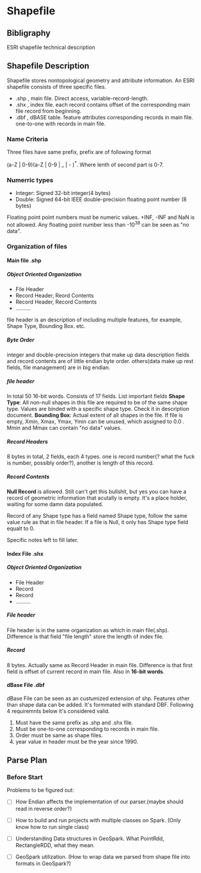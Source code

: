 # Shapefile

## Bibligraphy
ESRI shapefile technical description


## Shapefile Description
Shapefile stores nontopological geometry and attribute information. An ESRI shapefile consists of three specific files.
- .shp , main file. Direct access, variable-record-length.
- .shx , index file. each record contains offset of the corresponding main file record from beginning.
- .dbf , dBASE table. feature attributes corresponding records in main file. one-to-one with records in main file.

### Name Criteria
Three files have same prefix, prefix are of following format

(a-Z | 0-9)(a-Z | 0-9 | _ | - )<sup>*</sup>.	Where lenth of second part is 0-7.

### Numerric types
- Integer: Signed 32-bit integer(4 bytes)
- Double: Signed 64-bit IEEE double-precision floating point number (8 bytes)

Floating point point numbers must be numeric values. +INF, -INF and NaN is not allowed. Any floating point number less than -10<sup>38</sup> can be seen as "no data".

### Organization of files

#### Main file .shp

##### Object Oriented Organization
- File Header
- Record Header, Reord Contents
- Record Header, Record Contents
- ..........

file header is an description of including multiple features, for example, Shape Type, Bounding Box. etc.

##### Byte Order
integer and double-precision integers that make up data description fields and record contents are of little endian byte order. others(data make up rest fields, file management) are in big endian.

##### file header
In total 50 16-bit words. Consists of 17 fields. List important fields
**Shape Type**: All non-null shapes in this file are required to be of the same shape type. Values are binded with a specific shape type. Check it in description document.
**Bounding Box**: Actual extent of all shapes in the file. If file is empty, Xmin, Xmax, Ymax, Ymin can be unused, which assigned to 0.0 . Mmin and Mmax can contain "no data" values.

##### Record Headers
8 bytes in total, 2 fields, each 4 types. one is record number(? what the fuck is number, possibly order?), another is length of this record. 

##### Record Contents
**Null Record** is allowed. Still can't get this bullshit, but yes you can have a record of geometric information that acutally is empty. It's a place holder, waiting for some damn data populated.

Record of any Shape type has a field named Shape type, follow the same value rule as that in file header. If a file is Null, it only has Shape type field equalt to 0.

Specific notes left to fill later.

#### Index File .shx

##### Object Oriented Organization
- File Header
- Record
- Record
- ..........

##### File header
File header is in the same organization as which in main file(.shp). Difference is that field "file length" store the length of index file.

##### Record
8 bytes. Actually same as Record Header in main file. Difference is that first field is offset of current record in main file. Also in **16-bit words**.

#### dBase File .dbf
dBase File can be seen as an custumized extension of shp. Features other than shape data can be added. It's formmated with standard DBF. Following 4 requiremnts below it's considered valid.
1. Must have the same prefix as .shp and .shx file.
2. Must be one-to-one corresponding to records in main file.
3. Order must be same as shape files.
4. year value in header must be the year since 1990.


## Parse Plan

### Before Start

Problems to be figured out:
- [ ] How Endian affects the implementation of our parser.(maybe should read in reverse order?)
- [ ] How to build and run projects with multiple classes on Spark. (Only know how to run single class)
- [ ] Understanding Data structures in GeoSpark. What PointRdd, RectangleRDD, what they mean.
- [ ] GeoSpark utilization. (How to wrap data we parsed from shape file into formats in GeoSpark?)



